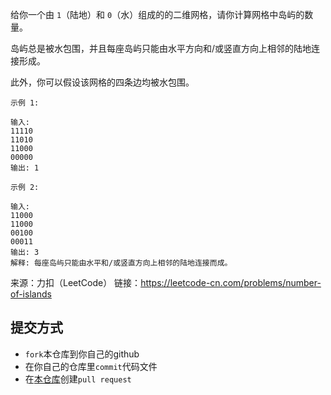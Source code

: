 给你一个由 `1`（陆地）和 `0`（水）组成的的二维网格，请你计算网格中岛屿的数量。

岛屿总是被水包围，并且每座岛屿只能由水平方向和/或竖直方向上相邻的陆地连接形成。

此外，你可以假设该网格的四条边均被水包围。
```
示例 1:

输入:
11110
11010
11000
00000
输出: 1
```
```
示例 2:

输入:
11000
11000
00100
00011
输出: 3
解释: 每座岛屿只能由水平和/或竖直方向上相邻的陆地连接而成。
```

来源：力扣（LeetCode）
链接：https://leetcode-cn.com/problems/number-of-islands

## 提交方式

* ```fork```本仓库到你自己的github
* 在你自己的仓库里```commit```代码文件
* 在[本仓库](https://github.com/ncuhome/ncuhome-weekly-puzzle)创建```pull request```

